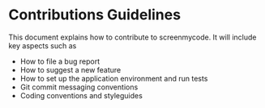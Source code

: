 # Contributions Guidelines
This document explains how to contribute to screenmycode. It will include key aspects such as
* How to file a bug report
* How to suggest a new feature
* How to set up the application environment and run tests
* Git commit messaging conventions
* Coding conventions and styleguides
